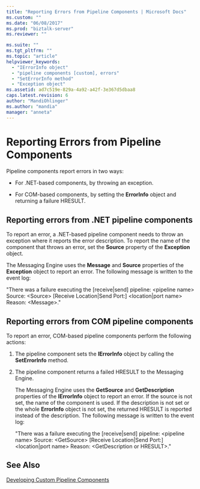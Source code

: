 ```yaml
---
title: "Reporting Errors from Pipeline Components | Microsoft Docs"
ms.custom: ""
ms.date: "06/08/2017"
ms.prod: "biztalk-server"
ms.reviewer: ""

ms.suite: ""
ms.tgt_pltfrm: ""
ms.topic: "article"
helpviewer_keywords: 
  - "IErrorInfo object"
  - "pipeline components [custom], errors"
  - "SetErrorInfo method"
  - "Exception object"
ms.assetid: ad7c519e-829a-4a92-a42f-3e367d5dbaa8
caps.latest.revision: 6
author: "MandiOhlinger"
ms.author: "mandia"
manager: "anneta"
---
```

# Reporting Errors from Pipeline Components
Pipeline components report errors in two ways:  
  
-   For .NET-based components, by throwing an exception.  
  
-   For COM-based components, by setting the **ErrorInfo** object and returning a failure HRESULT.  
  
## Reporting errors from .NET pipeline components  
 To report an error, a .NET-based pipeline component needs to throw an exception where it reports the error description. To report the name of the component that throws an error, set the **Source** property of the **Exception** object.  
  
 The Messaging Engine uses the **Message** and **Source** properties of the **Exception** object to report an error. The following message is written to the event log:  
  
 "There was a failure executing the [receive&#124;send] pipeline: \<pipeline name\> Source: \<Source\> [Receive Location&#124;Send Port:] \<location&#124;port name\> Reason: \<Message\>."  
  
## Reporting errors from COM pipeline components  
 To report an error, COM-based pipeline components perform the following actions:  
  
1. The pipeline component sets the **IErrorInfo** object by calling the **SetErrorInfo** method.  
  
2. The pipeline component returns a failed HRESULT to the Messaging Engine.  
  
   The Messaging Engine uses the **GetSource** and **GetDescription** properties of the **IErrorInfo** object to report an error. If the source is not set, the name of the component is used. If the description is not set or the whole **ErrorInfo** object is not set, the returned HRESULT is reported instead of the description. The following message is written to the event log:  
  
   "There was a failure executing the [receive&#124;send] pipeline: \<pipeline name\> Source: \<GetSource\> [Receive Location&#124;Send Port:] \<location&#124;port name\> Reason: \<GetDescription or HRESULT\>."  
  
## See Also  
 [Developing Custom Pipeline Components](../core/developing-custom-pipeline-components.md)